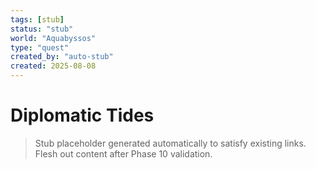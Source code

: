 ```yaml
---
tags: [stub]
status: "stub"
world: "Aquabyssos"
type: "quest"
created_by: "auto-stub"
created: 2025-08-08
---
```


# Diplomatic Tides

> Stub placeholder generated automatically to satisfy existing links. Flesh out content after Phase 10 validation.
